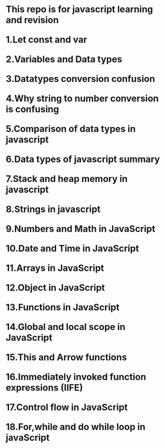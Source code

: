 <h1>This repo is for javascript learning and revision
<p>1.Let const and var
<p>2.Variables and Data types
<p>3.Datatypes conversion confusion
<p>4.Why string to number conversion is confusing
<p>5.Comparison of data types in javascript
<p>6.Data types of javascript summary
<p>7.Stack and heap memory in javascript
<p>8.Strings in javascript
<p>9.Numbers and Math in JavaScript
<p>10.Date and Time in JavaScript
<p>11.Arrays in JavaScript
<p>12.Object in JavaScript
<p>13.Functions in JavaScript
<p>14.Global and local scope in JavaScript
<p>15.This and Arrow functions
<p>16.Immediately invoked function expressions (IIFE)
<p>17.Control flow in JavaScript
<p>18.For,while and do while loop in javaScript